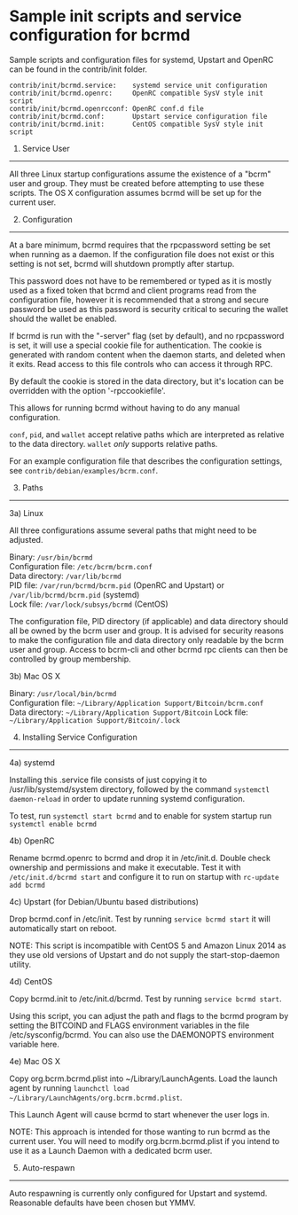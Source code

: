 Sample init scripts and service configuration for bcrmd
==========================================================

Sample scripts and configuration files for systemd, Upstart and OpenRC
can be found in the contrib/init folder.

    contrib/init/bcrmd.service:    systemd service unit configuration
    contrib/init/bcrmd.openrc:     OpenRC compatible SysV style init script
    contrib/init/bcrmd.openrcconf: OpenRC conf.d file
    contrib/init/bcrmd.conf:       Upstart service configuration file
    contrib/init/bcrmd.init:       CentOS compatible SysV style init script

1. Service User
---------------------------------

All three Linux startup configurations assume the existence of a "bcrm" user
and group.  They must be created before attempting to use these scripts.
The OS X configuration assumes bcrmd will be set up for the current user.

2. Configuration
---------------------------------

At a bare minimum, bcrmd requires that the rpcpassword setting be set
when running as a daemon.  If the configuration file does not exist or this
setting is not set, bcrmd will shutdown promptly after startup.

This password does not have to be remembered or typed as it is mostly used
as a fixed token that bcrmd and client programs read from the configuration
file, however it is recommended that a strong and secure password be used
as this password is security critical to securing the wallet should the
wallet be enabled.

If bcrmd is run with the "-server" flag (set by default), and no rpcpassword is set,
it will use a special cookie file for authentication. The cookie is generated with random
content when the daemon starts, and deleted when it exits. Read access to this file
controls who can access it through RPC.

By default the cookie is stored in the data directory, but it's location can be overridden
with the option '-rpccookiefile'.

This allows for running bcrmd without having to do any manual configuration.

`conf`, `pid`, and `wallet` accept relative paths which are interpreted as
relative to the data directory. `wallet` *only* supports relative paths.

For an example configuration file that describes the configuration settings,
see `contrib/debian/examples/bcrm.conf`.

3. Paths
---------------------------------

3a) Linux

All three configurations assume several paths that might need to be adjusted.

Binary:              `/usr/bin/bcrmd`  
Configuration file:  `/etc/bcrm/bcrm.conf`  
Data directory:      `/var/lib/bcrmd`  
PID file:            `/var/run/bcrmd/bcrm.pid` (OpenRC and Upstart) or `/var/lib/bcrmd/bcrm.pid` (systemd)  
Lock file:           `/var/lock/subsys/bcrmd` (CentOS)  

The configuration file, PID directory (if applicable) and data directory
should all be owned by the bcrm user and group.  It is advised for security
reasons to make the configuration file and data directory only readable by the
bcrm user and group.  Access to bcrm-cli and other bcrmd rpc clients
can then be controlled by group membership.

3b) Mac OS X

Binary:              `/usr/local/bin/bcrmd`  
Configuration file:  `~/Library/Application Support/Bitcoin/bcrm.conf`  
Data directory:      `~/Library/Application Support/Bitcoin`
Lock file:           `~/Library/Application Support/Bitcoin/.lock`

4. Installing Service Configuration
-----------------------------------

4a) systemd

Installing this .service file consists of just copying it to
/usr/lib/systemd/system directory, followed by the command
`systemctl daemon-reload` in order to update running systemd configuration.

To test, run `systemctl start bcrmd` and to enable for system startup run
`systemctl enable bcrmd`

4b) OpenRC

Rename bcrmd.openrc to bcrmd and drop it in /etc/init.d.  Double
check ownership and permissions and make it executable.  Test it with
`/etc/init.d/bcrmd start` and configure it to run on startup with
`rc-update add bcrmd`

4c) Upstart (for Debian/Ubuntu based distributions)

Drop bcrmd.conf in /etc/init.  Test by running `service bcrmd start`
it will automatically start on reboot.

NOTE: This script is incompatible with CentOS 5 and Amazon Linux 2014 as they
use old versions of Upstart and do not supply the start-stop-daemon utility.

4d) CentOS

Copy bcrmd.init to /etc/init.d/bcrmd. Test by running `service bcrmd start`.

Using this script, you can adjust the path and flags to the bcrmd program by
setting the BITCOIND and FLAGS environment variables in the file
/etc/sysconfig/bcrmd. You can also use the DAEMONOPTS environment variable here.

4e) Mac OS X

Copy org.bcrm.bcrmd.plist into ~/Library/LaunchAgents. Load the launch agent by
running `launchctl load ~/Library/LaunchAgents/org.bcrm.bcrmd.plist`.

This Launch Agent will cause bcrmd to start whenever the user logs in.

NOTE: This approach is intended for those wanting to run bcrmd as the current user.
You will need to modify org.bcrm.bcrmd.plist if you intend to use it as a
Launch Daemon with a dedicated bcrm user.

5. Auto-respawn
-----------------------------------

Auto respawning is currently only configured for Upstart and systemd.
Reasonable defaults have been chosen but YMMV.
